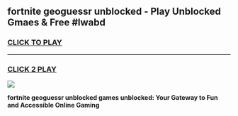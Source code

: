 
## fortnite geoguessr unblocked - Play Unblocked Gmaes & Free #lwabd
<h3>
<a href="https://news.freeplayer.one?title=fortnite_geoguessr_unblocked&ref=24F">CLICK TO PLAY</a></h3>
<hr>

<h3>
<a href="https://news.freeplayer.one?title=fortnite_geoguessr_unblocked&ref=24F">CLICK 2 PLAY</a>
  
</h3>

<a href="https://news.freeplayer.one?title=fortnite_geoguessr_unblocked&ref=24F/"><img src="https://clearcache.store/games.png"></a>


**fortnite geoguessr unblocked games unblocked: Your Gateway to Fun and Accessible Online Gaming**
